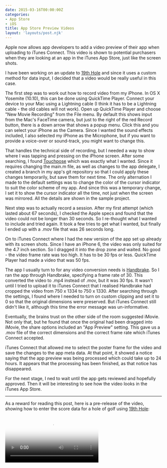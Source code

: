 ```yaml
---
date: 2015-03-16T00:00:00Z
categories:
- App Store
- iOS
title: App Store Preview Videos
layout: 'layouts/post.njk'
---
```


Apple now allows app developers to add a video preview of their app when
uploading to iTunes Connect. This video is shown to potential purchasers when
they are looking at an app in the iTunes App Store, just like the screen shots.

I have been working on an update to [19th Hole][1] and since it uses a custom
method for data input, I decided that a video would be really useful in this
case.

The first step was to work out how to record video from my iPhone. In OS X
Yosemite (10.10), this can be done using QuickTime Player. Connect your device
to your Mac using a Lightning cable (I think it has to be a Lightning cable -
the old cables will not work). Open up QuickTime Player and choose "New Movie
Recording" from the File menu. By default this shows input from the Mac's
FaceTime camera, but just to the right of the red Record button, there is a down
arrow that shows a popup menu. Click this and you can select your iPhone as the
Camera. Since I wanted the sound effects included, I also selected my iPhone as
the Microphone, but if you want to provide a voice-over or sound-track, you
might want to change this.

That handles the technical side of recording, but I needed a way to show where I
was tapping and pressing on the iPhone screen. After some searching, I found
[Touchpose][2] which was exactly what I wanted. Since it requires changing the
main.m file, as well as changes to the app delegate, I created a branch in my
app's git repository so that I could apply these changes temporarily, but save
them for next time. The only alternation I made to the default settings was to
change the color of the cursor indicator to suit the color scheme of my app. And
since this was a temporary change, I set it to show the cursor indicator all the
time, not just when the screen was mirrored. All the details are shown in the
sample project.

Next step was to actually record a session. After my first attempt (which lasted
about 67 seconds), I checked the Apple specs and found that the video could not
be longer than 30 seconds. So I re-thought what I wanted to include and tried
again. It took a few tries to get what I wanted, but finally I ended up with a
.mov file that was 26 seconds long.

On to iTunes Connect where I had the new version of the app set up already with
its screen shots. Since I have an iPhone 6, the video was only suited for the
4.7 inch section. So I dragged it into the drop zone and waited. No good - the
video frame rate was too high. It has to be 30 fps or less. QuickTime Player had
made a video that was 50 fps.

The app I usually turn to for any video conversion needs is [Handbrake][3]. So I
ran the app through Handbrake, specifying a frame rate of 30. This converted the
video to .mp4 instead of .mov, but it was 30 fps. It wasn't until I tried to
upload it to iTunes Connect that I realised Handbrake had cropped the video from
750 x 1334 to 750 x 1330. After searching through the settings, I found where I
needed to turn on custom clipping and set it to 0 so that the original
dimensions were preserved. But iTunes Connect still didn't like it, although
this time the error message was un-informative.

Eventually, the brains trust on the other side of the room suggested iMovie. Not
only that, but he found that once the original had been dragged into iMovie, the
share options included an "App Preview" setting. This gave us a .mov file of the
correct dimensions and the correct frame rate which iTunes Connect accepted.

iTunes Connect that allowed me to select the poster frame for the video and save
the changes to the app meta data. At that point, it showed a notice saying that
the app preview was being processed which could take up to 24 hours. It appears
that the processing has been finished, as that notice has disappeared.

For the next stage, I ned to wait until the app gets reviewed and hopefully
approved. Then it will be interesting to see how the video looks in the iTunes
App Store.

---

As a reward for reading this post, here is a pre-release of the video, showing
how to enter the score data for a hole of golf using [19th Hole][1]:

<video controls poster="/images/19thHole-scoring-web.png">
  <source src="/images/19thHole-scoring-web.mp4" type="video/mp4">
	Your browser does not support the video tag.
</video>

[1]: https://troz.net/19th-hole/
[2]: https://github.com/toddreed/Touchpose
[3]: https://handbrake.fr
